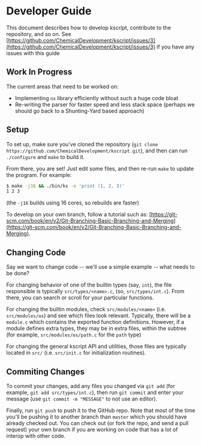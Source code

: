 # Developer Guide

This document describes how to develop kscript, contribute to the repository, and so on. See [https://github.com/ChemicalDevelopment/kscript/issues/3](https://github.com/ChemicalDevelopment/kscript/issues/3) if you have any issues with this guide

## Work In Progress

The current areas that need to be worked on:
  * Implementing `nx` library efficiently without such a huge code bloat
  * Re-writing the parser for faster speed and less stack space (perhaps we should go back to a Shunting-Yard based approach)

## Setup

To set up, make sure you've cloned the repository (`git clone https://github.com/ChemicalDevelopment/kscript.git`), and then can run `./configure` and `make` to build it.

From there, you are set! Just edit some files, and then re-run `make` to update the program. For example:

```bash
$ make -j16 && ./bin/ks -e 'print (1, 2, 3)'
1 2 3 
```

(the `-j16` builds using 16 cores, so rebuilds are faster)

To develop on your own branch, follow a tutorial such as: [https://git-scm.com/book/en/v2/Git-Branching-Basic-Branching-and-Merging](https://git-scm.com/book/en/v2/Git-Branching-Basic-Branching-and-Merging).

## Changing Code

Say we want to change code -- we'll use a simple example -- what needs to be done?

For changing behavior of one of the builtin types (say, `int`), the file responsible is typically `src/types/<name>.c`, (so, `src/types/int.c`). From there, you can search or scroll for your particular functions.

For changing the builtin modules, check `src/modules/<name>` (i.e. `src/modules/os`) and see which files look relevant. Typically, there will be a `module.c` which contains the exported function definitions. However, if a module defines extra types, they may be in extra files, within the subtree (for example, `src/modules/os/path.c` for the `path` type)

For changing the general kscript API and utilities, those files are typically located in `src/` (i.e. `src/init.c` for initialization routines).

## Commiting Changes

To commit your changes, add any files you changed via `git add` (for example, `git add src/types/int.c`), then run `git commit` and enter your message (use `git commit -m "MESSAGE"` to not use an editor).

Finally, run `git push` to push it to the GitHub repo. Note that most of the time you'll be pushing it to another branch than `master` which you should have already checked out. You can check out (or fork the repo, and send a pull request) your own branch if you are working on code that has a lot of interop with other code.



